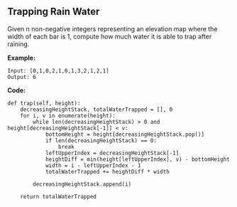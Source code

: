 ## Trapping Rain Water
Given n non-negative integers representing an elevation map where the width of each bar is 1, compute how much water it is able to trap after raining.

**Example:**

```
Input: [0,1,0,2,1,0,1,3,2,1,2,1]
Output: 6
```

**Code:**

```
def trap(self, height):
    decreasingHeightStack, totalWaterTrapped = [], 0
    for i, v in enumerate(height):
        while len(decreasingHeightStack) > 0 and height[decreasingHeightStack[-1]] < v:
            bottomHeight = height[decreasingHeightStack.pop()]
            if len(decreasingHeightStack) == 0:
                break
            leftUpperIndex = decreasingHeightStack[-1]
            heightDiff = min(height[leftUpperIndex], v) - bottomHeight
            width = i - leftUpperIndex - 1
            totalWaterTrapped += heightDiff * width
            
        decreasingHeightStack.append(i)
        
    return totalWaterTrapped
```


